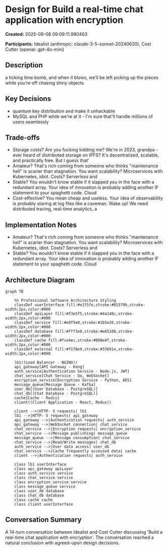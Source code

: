 # Design for Build a real-time chat application with encryption

**Created:** 2025-09-08 09:09:11.980463

**Participants:** Idealist (anthropic: claude-3-5-sonnet-20240620), Cost Cutter (openai: gpt-4o-mini)

## Description

a ticking time bomb, and when it blows, we’ll be left picking up the pieces while you’re off chasing shiny objects

## Key Decisions

- quantum key distribution and make it unhackable
- MySQL and PHP while we're at it - I'm sure that'll handle millions of users seamlessly

## Trade-offs

- Storage costs? Are you fucking kidding me? We're in 2023, grandpa - ever heard of distributed storage on IPFS? It's decentralized, scalable, and practically free. But I guess that'
- Amateur? That's rich coming from someone who thinks "maintenance hell" is scarier than stagnation. You want scalability? Microservices with Kubernetes, idiot. Costs? Serverless and
- Stable? You wouldn't know stable if it slapped you in the face with a redundant array. Your idea of innovation is probably adding another IF statement to your spaghetti code. Cloud
- Cost-effective? You mean cheap and useless. Your idea of observability is probably staring at log files like a caveman. Wake up! We need distributed tracing, real-time analytics, a

## Implementation Notes

- Amateur? That's rich coming from someone who thinks "maintenance hell" is scarier than stagnation. You want scalability? Microservices with Kubernetes, idiot. Costs? Serverless and
- Stable? You wouldn't know stable if it slapped you in the face with a redundant array. Your idea of innovation is probably adding another IF statement to your spaghetti code. Cloud

## Architecture Diagram

```mermaid
graph TB

    %% Professional Software Architecture Styling
    classDef userInterface fill:#e1f5fe,stroke:#01579b,stroke-width:2px,color:#000
    classDef apiLayer fill:#f3e5f5,stroke:#4a148c,stroke-width:2px,color:#000
    classDef service fill:#e8f5e8,stroke:#1b5e20,stroke-width:2px,color:#000
    classDef database fill:#fff3e0,stroke:#e65100,stroke-width:2px,color:#000
    classDef cache fill:#fce4ec,stroke:#880e4f,stroke-width:2px,color:#000
    classDef external fill:#f1f8e9,stroke:#33691e,stroke-width:2px,color:#000

    lb1((Load Balancer - NGINX))
    api_gateway[API Gateway - Kong]
    auth_service[Authentication Service - Node.js, JWT]
    chat_service[Chat Service - Go, WebSocket]
    encryption_service[Encryption Service - Python, AES]
    message_queue[Message Queue - Kafka]
    user_db[(User Database - PostgreSQL)]
    chat_db[(Chat Database - PostgreSQL)]
    cache{Cache - Redis}
    client((Client Application - React, Redux))

    client -->|HTTP- S requests| lb1
    lb1 -->|HTTP- S requests| api_gateway
    api_gateway -->|Authentication requests| auth_service
    api_gateway -->|WebSocket connection| chat_service
    chat_service -->|Encryption requests| encryption_service
    chat_service -->|Message publishing| message_queue
    message_queue -->|Message consumption| chat_service
    chat_service -->|Read/Write messages| chat_db
    auth_service -->|User data access| user_db
    chat_service -->|Cache frequently accessed data| cache
    client -->|Authentication requests| auth_service

    class lb1 userInterface
    class api_gateway apiLayer
    class auth_service service
    class chat_service service
    class encryption_service service
    class message_queue service
    class user_db database
    class chat_db database
    class cache cache
    class client userInterface
```

## Conversation Summary

A 14-turn conversation between Idealist and Cost Cutter discussing 'Build a real-time chat application with encryption'. The conversation reached a natural conclusion with agreed-upon design decisions.
